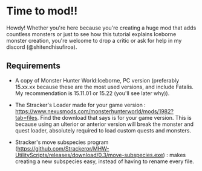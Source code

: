 # Time to mod!!
Howdy! Whether you're here because you're creating a huge mod that adds countless monsters or just to see how this tutorial explains Iceborne monster creation, you're welcome to drop a critic or ask for help in my discord (@shitendhisufiroa). 

## Requirements
- A copy of Monster Hunter World:Iceborne, PC version (preferably 15.xx.xx because these are the most used versions, and include Fatalis. My recommendation is 15.11.01 or 15.22 (you'll see later why)).

- The Stracker's Loader made for your game version : https://www.nexusmods.com/monsterhunterworld/mods/1982?tab=files. Find the download that says is for your game version. This is because using an ulterior or anterior version will break the monster and quest loader, absolutely required to load custom quests and monsters.

- Stracker's move subspecies program (https://github.com/Strackeror/MHW-UtilityScripts/releases/download/0.3/move-subspecies.exe) : makes creating a new subspecies easy, instead of having to rename every file.
